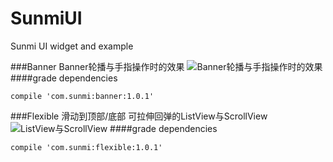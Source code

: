 # SunmiUI
Sunmi UI widget and example

###Banner
Banner轮播与手指操作时的效果
![Banner轮播与手指操作时的效果](http://img.blog.csdn.net/20161229161719108?watermark/2/text/aHR0cDovL2Jsb2cuY3Nkbi5uZXQvdGVpc3Vu/font/5a6L5L2T/fontsize/400/fill/I0JBQkFCMA==/dissolve/70/gravity/SouthEast)
####grade dependencies
```
compile 'com.sunmi:banner:1.0.1'
```


###Flexible
滑动到顶部/底部 可拉伸回弹的ListView与ScrollView
![ListView与ScrollView](http://img.blog.csdn.net/20161229161930704?watermark/2/text/aHR0cDovL2Jsb2cuY3Nkbi5uZXQvdGVpc3Vu/font/5a6L5L2T/fontsize/400/fill/I0JBQkFCMA==/dissolve/70/gravity/SouthEast)
####grade dependencies
```
compile 'com.sunmi:flexible:1.0.1'
```


